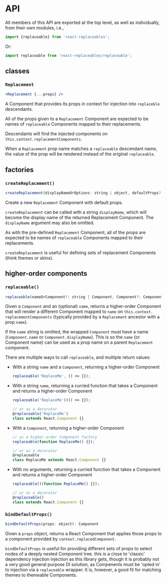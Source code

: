 # API

All members of this API are exported at the top level, as well as individually, from their own modules, i.e.,

```javascript
import {replaceable} from 'react-replaceables';
```

Or:

```javascript
import replaceable from 'react-replaceables/replaceable';
```

## classes

### `Replacement`

```jsx
<Replacement {...props} />
```

A Component that provides its props in context for injection into `replaceble` descendants.

All of the props given to a `Replacement` Component are expected to be names of `replaceable` Components mapped to their replacements.

Descendants will find the injected components on `this.context.replacementComponents`.

When a `Replacement` prop name matches a `replaceable` descendant name, the value of the prop will be rendered instead of the original `replaceable`.  

## factories

### `createReplacement()`

```javascript
createReplacement(displayNameOrOptions: string | object, defaultProps?: object): Replacement
```

Create a new `Replacement` Component with default props.

`createReplacement` can be called with a string `displayName`, which will become the display name of the returned Replacement Component. The `displayName` argument may also be omitted.

As with the pre-defined `Replacement` Component, all of the props are expected to be names of `replaceable` Components mapped to their replacements.

`createReplacement` is useful for defining sets of replacement Components (think themes or skins).

## higher-order components

### `replaceable()`

```javascript
replaceable(nameOrComponent?: string | Component, Component?: Component): Component | (Component: Component) => Component
```

Given a `Component` and an (optional) `name`, returns a higher-order Component that will render a different Component mapped to `name` on `this.context. replacementComponents` (typically provided by a `Replacement` ancestor with a prop `name`).

If the `name` string is omitted, the wrapped `Component` must have a name (`Component.name` or `Component.displayName`). This is so the `name` (or Component name) can be used as a prop name on a parent `Replacement` component.

There are multiple ways to call `replaceable`, and multiple return values:

- With a string `name` and a `Component`, returning a higher-order Component

  ```javascript
  replaceable('ReplaceMe', () => {});
  ```

- With a string `name`, returning a curried function that takes a Component and returns a higher-order Component

  ```javascript
  replaceable('ReplaceMe')(() => {});

  // or as a decorator
  @replaceable('ReplaceMe')
  class extends React.Component {}
  ```

- With a `Component`, returning a higher-order Component

  ```javascript
  // as a higher-order Component factory
  replaceable(function ReplaceMe() {});

  // or as a decorator
  @replaceable
  class ReplaceMe extends React.Component {}
  ```

- With no arguments, returning a curried function that takes a Component and returns a higher-order Component

  ```javascript
  replaceable()(function ReplaceMe() {});

  // or as a decorator
  @replaceable()
  class extends React.Component {}
  ```

### `bindDefaultProps()`

```javascript
bindDefaultProps(props: object): Component
```

Given a `props` object, returns a React Component that applies those props to a component provided by `context.replacedComponent`.

`bindDefaultProps` is useful for providing different sets of props to select nodes of a deeply nested Component tree. this is a close to 'classic' dependency injection injection as this library gets, though it  is probably not a very good general purpose DI solution, as Compenents must be 'opted in' to injection via a `replaceable` wrapper. It is, however, a good fit for matching themes to themeable Components.
